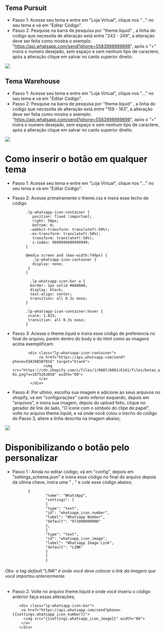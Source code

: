  ## Tema Pursuit

- Passo 1: Acesse seu tema e entre em "Loja Virtual", clique nos "..." no seu tema e vá em "Editar Código".
- Passo 2: Pesquise na barra de pesquisa por "theme.liquid" , a linha do codigo que necessita de alteração está entre "243 - 249", a alteração deve ser feita como mostra o exemplo: "https://api.whatsapp.com/send?phone=5583998989898", após o "=" insira o numero desejado, sem espaço e sem nenhum tipo de caractere, após a alteração clique em salvar no canto superior direito.

<img src="https://user-images.githubusercontent.com/105664296/216088391-65c5463e-2a8f-408d-a826-f8a3cf9c09bf.png"  />

## Tema Warehouse

- Passo 1: Acesse seu tema e entre em "Loja Virtual", clique nos "..." no seu tema e vá em "Editar Código".
- Passo 2: Pesquise na barra de pesquisa por "theme.liquid" , a linha do codigo que necessita de alteração está entre "159 - 163", a alteração deve ser feita como mostra o exemplo: "https://api.whatsapp.com/send?phone=5583998989898", após o "=" insira o numero desejado, sem espaço e sem nenhum tipo de caractere, após a alteração clique em salvar no canto superior direito.

<img src="https://user-images.githubusercontent.com/105664296/216104257-52602da0-03ce-44d9-9489-4d33052090ba.png"  />

<br/>

# Como inserir o botão em qualquer tema

- Passo 1: Acesse seu tema e entre em "Loja Virtual", clique nos "..." no seu tema e vá em "Editar Código".
- Passo 2: Acesse primeiramente o theme.css e insira esse techo de código 

    		
    		.lp-whatsapp-icon-container {
    		   position: fixed !important;
    		   right: 50px;
    		   bottom: 0;
    		  -webkit-transform: translateY(-50%);
    		  -ms-transform: translateY(-50%);
    		   transform: translateY(-50%);
    		   z-index: 9999999999999999;
    		}
      
            @media screen and (max-width:749px) {
               .lp-whatsapp-icon-container {
               display: none;
             }
            }
    
    		  .lp-whatsapp-icon-bar a {
    		  border: 1px solid #A8A8A8;
    		  display: block;
    		  text-align: center;
    		  transition: all 0.3s ease;
    		}
    
    		.lp-whatsapp-icon-container:hover {
    		 scale: 1.025;
    		 transition: all 0.3s ease;
    		}
      
- Passo 3: Acesse o theme.liquid e insira esse código de preferencia no final do arquivo, porém dentro do body e do html como as imagens acima exemplificam.

     		 <div class="lp-whatsapp-icon-container">
    			  <a href="https://api.whatsapp.com/send?phone=558398507016" target="blank">
    				<img src="https://cdn.shopify.com/s/files/1/0607/6091/6161/files/botao_whatsapp-01.png?v=1675263058" width="60">
    			  </a>
    		  </div>

- Passo 4:  Por ultimo, escolha sua imagem e adicione ao seus arquivos no shopify, vá em "configurações" canto inferior esquerdo, depois em "arquivos", e insira sua imagem, depois do upload feito, clique no gerador de link do lado, "O icone com o símbolo do clipe de papel", volte no arquivo theme.liquid, e vá onde você colou o trecho do código do Passo 3, altere a linha descrita na imagem abaixo;

<img  src="https://user-images.githubusercontent.com/105664296/216109535-b5e7410e-3f4c-4052-b3b6-d6e37afd359e.png"/>


# Disponibilizando o botão pelo personalizar

- Passo 1 :  Ainda no editar código, vá em "config", depois em "settings_schema.json" e insira esse código no final do arquivo depois da ultima chave, insira uma " , " e cole esse código abaixo;

      		 {
    				 "name": "WhatsApp",
    				 "settings": [
    				 {
    				 "type": "text",
    				 "id": "whatsapp_icon_number",
    				 "label": "Whatsapp Number",
    				 "default": "971000000000"
    				 },
    				 {
    				 "type": "text",
    				 "id": "whatsapp_icon_image",
    				 "label": "Whatsapp Image Link",
    				 "default": "LINK"
    				 }
    				 ]
    				 }

###### Obs: a tag default:"LINK" é onde você deve colocar o link da imagem que você importou anteriormente.

- Passo 2: Volte no arquivo theme.liquid e onde você inseriu o código anterior faça essas alterações;

         <div class="lp-whatsapp-icon-bar">
          <a href="https://api.whatsapp.com/send?phone={{settings.whatsapp_icon_number}}">
           <img src="{{settings.whatsapp_icon_image}}" width="60">
          </a>
         </div>
